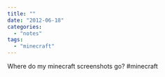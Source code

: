 ```yaml
---
title: ""
date: "2012-06-18"
categories: 
  - "notes"
tags: 
  - "minecraft"
---
```


Where do my minecraft screenshots go? #minecraft
